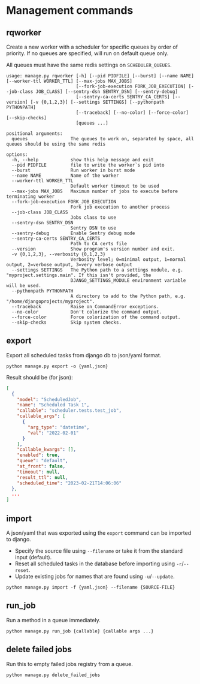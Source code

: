 # Management commands

## rqworker

Create a new worker with a scheduler for specific queues by order of priority.
If no queues are specified, will run on default queue only.

All queues must have the same redis settings on `SCHEDULER_QUEUES`.

```shell
usage: manage.py rqworker [-h] [--pid PIDFILE] [--burst] [--name NAME] [--worker-ttl WORKER_TTL] [--max-jobs MAX_JOBS]
                          [--fork-job-execution FORK_JOB_EXECUTION] [--job-class JOB_CLASS] [--sentry-dsn SENTRY_DSN] [--sentry-debug]
                          [--sentry-ca-certs SENTRY_CA_CERTS] [--version] [-v {0,1,2,3}] [--settings SETTINGS] [--pythonpath PYTHONPATH]
                          [--traceback] [--no-color] [--force-color] [--skip-checks]
                          [queues ...]

positional arguments:
  queues                The queues to work on, separated by space, all queues should be using the same redis

options:
  -h, --help            show this help message and exit
  --pid PIDFILE         file to write the worker`s pid into
  --burst               Run worker in burst mode
  --name NAME           Name of the worker
  --worker-ttl WORKER_TTL
                        Default worker timeout to be used
  --max-jobs MAX_JOBS   Maximum number of jobs to execute before terminating worker
  --fork-job-execution FORK_JOB_EXECUTION
                        Fork job execution to another process
  --job-class JOB_CLASS
                        Jobs class to use
  --sentry-dsn SENTRY_DSN
                        Sentry DSN to use
  --sentry-debug        Enable Sentry debug mode
  --sentry-ca-certs SENTRY_CA_CERTS
                        Path to CA certs file
  --version             Show program's version number and exit.
  -v {0,1,2,3}, --verbosity {0,1,2,3}
                        Verbosity level; 0=minimal output, 1=normal output, 2=verbose output, 3=very verbose output
  --settings SETTINGS   The Python path to a settings module, e.g. "myproject.settings.main". If this isn't provided, the
                        DJANGO_SETTINGS_MODULE environment variable will be used.
  --pythonpath PYTHONPATH
                        A directory to add to the Python path, e.g. "/home/djangoprojects/myproject".
  --traceback           Raise on CommandError exceptions.
  --no-color            Don't colorize the command output.
  --force-color         Force colorization of the command output.
  --skip-checks         Skip system checks.
```



## export

Export all scheduled tasks from django db to json/yaml format.

```shell
python manage.py export -o {yaml,json}
```

Result should be (for json):

```json
[
  {
    "model": "ScheduledJob",
    "name": "Scheduled Task 1",
    "callable": "scheduler.tests.test_job",
    "callable_args": [
      {
        "arg_type": "datetime",
        "val": "2022-02-01"
      }
    ],
    "callable_kwargs": [],
    "enabled": true,
    "queue": "default",
    "at_front": false,
    "timeout": null,
    "result_ttl": null,
    "scheduled_time": "2023-02-21T14:06:06"
  },
  ...
]
```

## import

A json/yaml that was exported using the `export` command
can be imported to django.

- Specify the source file using `--filename` or take it from the standard input (default).
- Reset all scheduled tasks in the database before importing using `-r`/`--reset`.
- Update existing jobs for names that are found using `-u`/`--update`.

```shell
python manage.py import -f {yaml,json} --filename {SOURCE-FILE}
```

## run_job

Run a method in a queue immediately.

```shell
python manage.py run_job {callable} {callable args ...}
```

## delete failed jobs

Run this to empty failed jobs registry from a queue.

```shell
python manage.py delete_failed_jobs 
```
